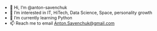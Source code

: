 - 👋 Hi, I’m @anton-savenchuk
- 👀 I’m interested in IT, HiTech, Data Science, Space, personality growth
- 🌱 I’m currently learning Python
- 📫 Reach me to email Anton.Savenchuk@gmail.com

<!---
anton-savenchuk/anton-savenchuk is a ✨ special ✨ repository because its `README.md` (this file) appears on your GitHub profile.
You can click the Preview link to take a look at your changes.
--->

